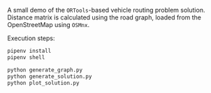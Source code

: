A small demo of the `ORTools`-based vehicle routing problem solution. Distance matrix is calculated using the road graph, loaded from the OpenStreetMap using `OSMnx`.

Execution steps:
```sh
pipenv install
pipenv shell

python generate_graph.py
python generate_solution.py
python plot_solution.py
```

